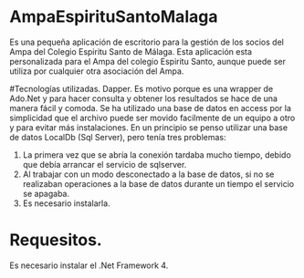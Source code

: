 # AmpaEspirituSantoMalaga
Es una pequeña aplicación de escritorio para la gestión de los socios del Ampa del Colegio Espiritu Santo de Málaga.
Esta aplicación esta personalizada para el Ampa del colegio Espiritu Santo, aunque puede ser utiliza por cualquier otra asociación del Ampa.

#Tecnologías utilizadas.
Dapper. Es motivo porque es una wrapper de Ado.Net y para hacer consulta y obtener los resultados se hace de una manera fácil y comoda.
Se ha utilizado una base de datos en access por la simplicidad que el archivo puede ser movido facilmente de un equipo a otro y para evitar más instalaciones. En un principio se penso utilizar una base de datos LocalDb (Sql Server), pero tenía tres problemas:
1) La primera vez que se abría la conexión tardaba mucho tiempo, debido que debía arrancar el servicio de sqlserver.
2) Al trabajar con un modo desconectado a la base de datos, si no se realizaban operaciones a la base de datos durante un tiempo el servicio se apagaba.
3) Es necesario instalarla.

# Requesitos.
Es necesario instalar el .Net Framework 4.

